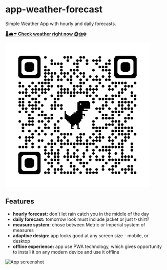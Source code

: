 # app-weather-forecast
Simple Weather App with hourly and daily forecasts.

**[🌡️🌧️☂️ Check weather right now 🌞⛈️❄️](https://app-weather-forecast.up.railway.app/)**

![qrcode](https://raw.githubusercontent.com/Shmobeny/app-weather-forecast/main/qrcode.png "Take this app with you ^_^")

## Features
- **hourly forecast:** don`t let rain catch you in the middle of the day
- **daily forecast:** tomorrow look must include jacket or just t-shirt?
- **measure system:** chose between Metric or Imperial system of measures
- **adaptive design:** app looks good at any screen size - mobile, or desktop
- **offline experience:** app use PWA technology, which gives opportunity to install it on any modern device and use it offline

![App screenshot](https://raw.githubusercontent.com/Shmobeny/app-weather-forecast/main/app_screenshot.png "This is how app looks on my desktop ;)")

